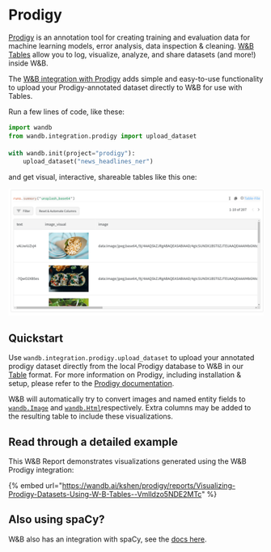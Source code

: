 # Prodigy

[Prodigy](https://prodi.gy/) is an annotation tool for creating training and evaluation data for machine learning models, error analysis, data inspection & cleaning. [W&B Tables](../../data-vis/tables-quickstart.md) allow you to log, visualize, analyze, and share datasets (and more!) inside W&B.

The [W&B integration with Prodigy](https://github.com/wandb/wandb/blob/master/wandb/integration/prodigy/prodigy.py) adds simple and easy-to-use functionality to upload your Prodigy-annotated dataset directly to W&B for use with Tables.

Run a few lines of code, like these:

```python
import wandb
from wandb.integration.prodigy import upload_dataset

with wandb.init(project="prodigy"):
    upload_dataset("news_headlines_ner")
```

and get visual, interactive, shareable tables like this one:

![](<../../../.gitbook/assets/Screenshot from 2021-08-25 13-04-57.png>)

## Quickstart

Use `wandb.integration.prodigy.upload_dataset` to upload your annotated prodigy dataset directly from the local Prodigy database to W&B in our [Table](https://docs.wandb.ai/ref/python/data-types/table) format. For more information on Prodigy, including installation & setup, please refer to the [Prodigy documentation](https://prodi.gy/docs/).

W&B will automatically try to convert images and named entity fields to [`wandb.Image`](https://docs.wandb.ai/ref/python/data-types/image) and [`wandb.Html`](https://docs.wandb.ai/ref/python/data-types/html)respectively. Extra columns may be added to the resulting table to include these visualizations.

## Read through a detailed example

This W&B Report demonstrates visualizations generated using the W&B Prodigy integration:

{% embed url="https://wandb.ai/kshen/prodigy/reports/Visualizing-Prodigy-Datasets-Using-W-B-Tables--Vmlldzo5NDE2MTc" %}

## Also using spaCy?

W&B also has an integration with spaCy, see the [docs here](https://docs.wandb.ai/guides/integrations/spacy).
